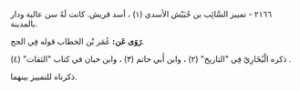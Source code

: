 ٢١٦٦ - تمييز السَّائِب بن حُبَيْش الأسدي (١) ، أسد قريش. كانت لَهُ سن عالية ودار بالمدينة.

**رَوَى عَن:** عُمَر بْن الخطاب قوله فِي الحج.

ذكره الْبُخَارِيّ فِي "التاريخ" (٢) ، وابن أَبي حاتم (٣) ، وابن حبان في كتاب "الثقات" (٤) .

ذكرناه للتمييز بينهما.